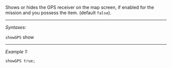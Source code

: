 Shows or hides the GPS receiver on the map screen, if enabled for the mission and you possess the item. (default `false`).


---
*Syntaxes:*

`showGPS` show

---
*Example 1:*

```sqf
showGPS true;
```